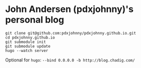 # John Andersen (pdxjohnny)'s personal blog

```console
git clone git@github.com:pdxjohnny/pdxjohnny.github.io.git
cd pdxjohnny.github.io
git submodule init
git submodule update
hugo --watch server
```

Optional for `hugo`: `--bind 0.0.0.0 -b http://blog.chadig.com/`
